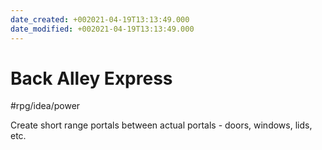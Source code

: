 ```yaml
---
date_created: +002021-04-19T13:13:49.000
date_modified: +002021-04-19T13:13:49.000
---
```


# Back Alley Express

#rpg/idea/power

Create short range portals between actual portals - doors, windows, lids, etc.

